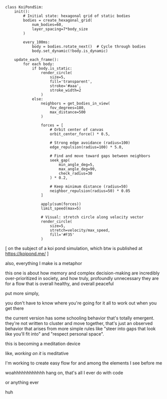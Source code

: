 ```
class KoiPondSim:
    init():
        # Initial state: hexagonal grid of static bodies
        bodies = create_hexagonal_grid(
            num_bodies=60,
            layer_spacing=7*body_size
        )

        every_100ms:
            body = bodies.rotate_next()  # Cycle through bodies
            body.set_dynamic(!body.is_dynamic)

    update_each_frame():
        for each body:
            if body.is_static:
                render_circle(
                    size=5,
                    fill='transparent',
                    stroke='#aaa',
                    stroke_width=2
                )
            else:
                neighbors = get_bodies_in_view(
                    fov_degrees=180,
                    max_distance=500
                )

                forces = [
                    # Orbit center of canvas
                    orbit_center_force() * 0.5,

                    # Strong edge avoidance (radius=100)
                    edge_repulsion(radius=100) * 5.0,

                    # Find and move toward gaps between neighbors
                    seek_gap(
                        min_angle_deg=5,
                        max_angle_deg=90,
                        check_radius=30
                    ) * 0.2,

                    # Keep minimum distance (radius=50)
                    neighbor_repulsion(radius=50) * 0.05
                ]

                apply(sum(forces))
                limit_speed(max=5)

                # Visual: stretch circle along velocity vector
                render_circle(
                    size=5,
                    stretch=velocity/max_speed,
                    fill='#F35'
                )
```

[ on the subject of a koi pond simulation, which btw is published at https://koipond.me/ ]

also, everything I make is a metaphor

this one is about how memory and complex decision-making are incredibly over-prioritized in society, and how truly, profoundly unnecessary they are for a flow that is overall healthy, and overall peaceful

put more simply,

you don't have to know where you're going
for it all to work out when you get there

the current version has some schooling behavior that's totally emergent. they're not written to cluster and move together, that's just an observed behavior that arises from more simple rules like "steer into gaps that look like you'll fit into" and "respect personal space".

this is becoming a meditation device

like, *working on it* is meditative

I'm working to create easy flow for and among the elements I see before me

woahhhhhhhhhhhh hang on, that's all I ever do with code

or anything ever

huh
